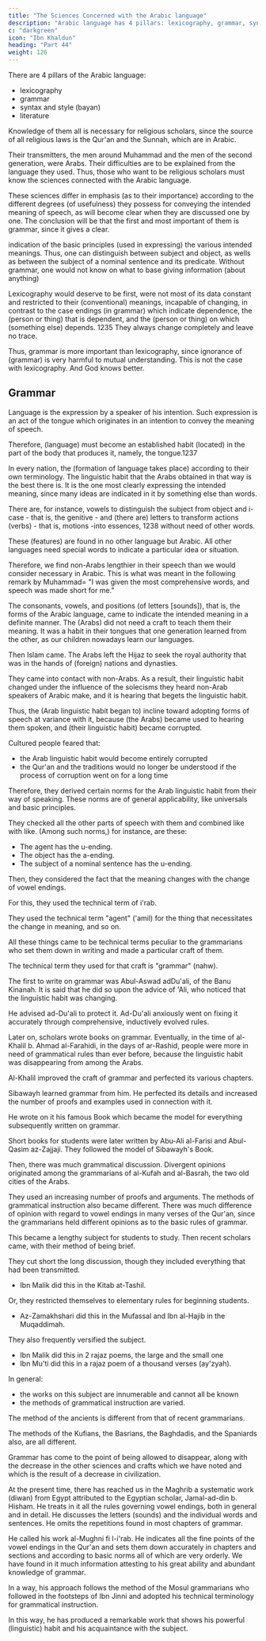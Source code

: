 ```yaml
---
title: "The Sciences Concerned with the Arabic language"
description: "Arabic language has 4 pillars: lexicography, grammar, syntax and style (bayan), literature"
c: "darkgreen"
icon: "Ibn Khaldun"
heading: "Part 44"
weight: 126
---
```




There are 4 pillars of the Arabic language:

- lexicography
- grammar
- syntax and style (bayan)
- literature

Knowledge of them all is necessary for religious scholars, since the source of all religious laws is the Qur'an and the Sunnah, which are in Arabic. 

Their transmitters, the men around Muhammad and the men of the second generation, were Arabs. Their difficulties are to be explained from the language they used. Thus, those who want to be religious scholars must know the sciences connected with the Arabic language.

These sciences differ in emphasis (as to their importance) according to the different degrees (of usefulness) they possess for conveying the intended meaning of speech, as will become clear when they are discussed one by one. The conclusion will be that the first and most important of them is grammar, since it gives a clear.

indication of the basic principles (used in expressing) the various intended meanings. Thus, one can distinguish between subject and object, as wells as between the subject of a nominal sentence and its predicate. Without grammar, one
would not know on what to base giving information (about anything)

Lexicography would deserve to be first, were not most of its data constant and restricted to their (conventional) meanings, incapable of changing, in contrast to the case endings (in grammar) which indicate dependence, the (person or thing)
that is dependent, and the (person or thing) on which (something else) depends. 1235
They always change completely and leave no trace. 

Thus, grammar is more important than lexicography, since ignorance of (grammar) is very harmful to
mutual understanding. This is not the case with lexicography.
And God knows better.


## Grammar

Language is the expression by a speaker of his intention. Such expression is an act of the tongue which originates in an intention to convey the meaning of speech. <!-- 1236 --> 

Therefore, (language) must become an established habit (located) in the part of the body that produces it, namely, the tongue.1237

In every nation, the (formation of language takes place) according to their own terminology. The linguistic habit that the Arabs obtained in that way is the best there is. It is the one most clearly expressing the intended meaning, since many
ideas are indicated in it by something else than words. 

There are, for instance, vowels to distinguish the subject from object and i-case - that is, the genitive - and
(there are) letters to transform actions (verbs) - that is, motions -into essences, 1238
without need of other words. 

These (features) are found in no other language but Arabic. All other languages need special words to indicate a particular idea or situation. 

Therefore, we find non-Arabs lengthier in their speech than we would consider necessary in Arabic. This is what was meant in the following remark by Muhammad= "I was given the most comprehensive words, and speech was made short for me."

The consonants, vowels, and positions (of letters [sounds]), that is, the forms of the Arabic language, came to indicate the intended meaning in a definite manner. The (Arabs) did not need a craft to teach them their meaning. It was a habit in their
tongues that one generation learned from the other, as our children nowadays learn
our languages.

Then Islam came. The Arabs left the Hijaz to seek the royal authority that was in the hands of (foreign) nations and dynasties. 

They came into contact with non-Arabs. As a result, their linguistic habit changed under the influence of the solecisms they heard non-Arab speakers of Arabic make, and it is hearing that begets the linguistic habit. 

Thus, the (Arab linguistic habit began to) incline toward adopting forms of speech at variance with it, because (the Arabs) became used to hearing them spoken, and (their linguistic habit) became corrupted. 
<!-- 1240 -->

Cultured people feared that:
- the Arab linguistic habit would become entirely corrupted 
- the Qur'an and the traditions would no longer be understood if the process of corruption went on for a long time 

Therefore, they derived certain norms for the Arab linguistic habit from their way of speaking. These norms are of general applicability, like universals and basic principles.

They checked all the other parts of speech with them and combined like with like. (Among such norms,) for instance, are these:
- The agent has the u-ending.
- The object has the a-ending.
- The subject of a nominal sentence has the u-ending.

Then, they considered the fact that the meaning changes with the change of vowel endings. 

For this, they used the technical term of i'rab. 

They used the technical term "agent" ('amil) for the thing that necessitates the change in meaning, and so on. 

All these things came to be technical terms peculiar to the grammarians who set them down in writing and made a particular craft of them. 
<!-- 1241 -->

The technical term they used for that craft is "grammar" (nahw).

<!-- 1242 -->
The first to write on grammar was Abul-Aswad adDu'ali, of the Banu Kinanah. It is said that he did so upon the advice of 'Ali, who noticed that the linguistic habit was changing. 

He advised ad-Du'ali to protect it. Ad-Du'ali anxiously went on fixing it accurately through comprehensive, inductively evolved rules.

<!-- 1243 -->
Later on, scholars wrote books on grammar. Eventually, in the time of al-Khalil b. Ahmad al-Farahidi, in the days of ar-Rashid, people were more in need of grammatical rules than ever before, because the linguistic habit was
disappearing from among the Arabs.

Al-Khalil improved the craft of grammar and perfected its various chapters. 

<!-- 1244 -->
Sibawayh learned grammar from him. He perfected its details and increased the number of proofs and examples used in
connection with it. 

He wrote on it his famous Book which became the model for everything subsequently written on grammar. <!-- 1245 -->

<!-- 1246 1247 -->
Short books for students were later written by Abu-Ali al-Farisi and Abul-Qasim az-Zajjaji. They followed the model of Sibawayh's Book.

Then, there was much grammatical discussion. Divergent opinions originated among the grammarians of al-Kufah and al-Basrah, the two old cities of the Arabs. 

They used an increasing number of proofs and arguments. The methods of grammatical instruction also became different. There was much difference of opinion with regard to vowel endings in many verses of the Qur'an, since the grammarians held different opinions as to the basic rules of grammar. 

This became a lengthy subject for students to study. Then recent scholars came, with their method of being brief. 

They cut short the long discussion, though they included everything that had been transmitted. 
<!-- 1248 -->
<!-- t, for instance, was what and others,  -->
- Ibn Malik did this in the Kitab at-Tashil. 

Or, they restricted themselves to elementary rules for beginning students.
- Az-Zamakhshari did this in the Mufassal and Ibn al-Hajib in the Muqaddimah. 
<!-- 1249  -->

They also frequently versified the subject. 
- Ibn Malik did this in 2 rajaz poems, the large and the small one
- Ibn Mu'ti did this in a rajaz poem of a thousand verses (ay'zyah).
<!-- 1250 -->


In general:
- the works on this subject are innumerable and cannot all be known
- the methods of grammatical instruction are varied. 

The method of the ancients is different from that of recent grammarians. 

The methods of the Kufians, the Basrians, the Baghdadis, and the Spaniards also, are all different. 

Grammar has come to the point of being allowed to disappear, along with the decrease in the other sciences and crafts which we have noted and which is the result of a decrease in civilization. 

<!-- 1251 -->
At the present time, there has reached us in the Maghrib a systematic work (diwan) from Egypt attributed to the Egyptian scholar, Jamal-ad-din b. Hisham. He treats in it all the rules governing vowel endings, both in general and in detail. He discusses the letters (sounds) and the individual words and sentences. He omits the repetitions found in most chapters of grammar.

<!-- 1252 -->
He called his work al-Mughni fi l-i'rab.  He indicates all the fine points of the vowel endings in the Qur'an and sets them down accurately in chapters and sections and according to basic norms all of which are very orderly. We have found in it much information attesting to his great ability and abundant knowledge of grammar. 

In a way, his approach follows the method of the Mosul grammarians who followed in the footsteps of Ibn Jinni and adopted his technical terminology for grammatical instruction. 

In this way, he has produced a remarkable work that shows his powerful (linguistic) habit and his acquaintance with the subject.
